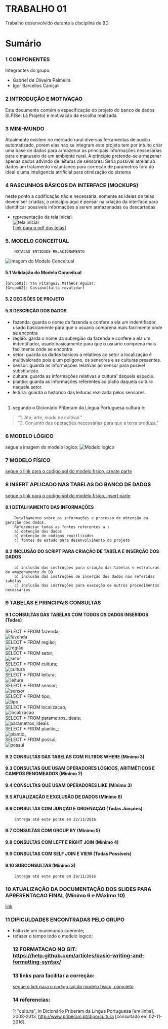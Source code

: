 # TRABALHO 01
Trabalho desenvolvido durante a disciplina de BD.

# Sumário

### 1	COMPONENTES<br>
Integrantes do grupo:<br>
* Gabriel de Oliveira Palmeira<br>
* Igor Barcellos Caniçali<br>

### 2	INTRODUÇÃO E MOTIVAÇAO<br>
Este documento contém a especificação do projeto do banco de dados SLP(Sei Lá Projeto) e motivação da escolha realizada. <br>

### 3	MINI-MUNDO<br>
Atualmente existem no mercado rural diversas ferramentas de auxilio automatizado, porem elas nao se integram este projeto tem por intuito criar uma base de dados para armazenar as principais informações nessesarias para o manuseio de um ambiente rural. A principio pretende-se armazenar apenas dados advindo de leituras de sensores. Seria possivel atrelar ao dados um tratamento instantaneo para correção de parametros fora do ideal e uma inteligencia atrificial para otimização do sistema<br>

### 4	RASCUNHOS BÁSICOS DA INTERFACE (MOCKUPS)<br>
neste ponto a codificação não e necessária, somente as ideias de telas devem ser criadas, o princípio aqui é pensar na criação da interface para identificar possíveis informações a serem armazenadas ou descartadas <br>
* representação da tela inicial:<br>
![tela inicial](https://github.com/IgorCanicali/SLP/blob/master/telasMocUp1/main.png?raw=true "tela inicial")<br>
[[link para o pdf das telas](https://github.com/IgorCanicali/SLP/blob/master/telasMocUp1/app.pdf)]

### 5.	MODELO CONCEITUAL<br>
        NOTACAO ENTIDADE RELACIONAMENTO
![imagem do Modelo Conceitual](https://github.com/IgorCanicali/SLP/blob/master/esquematico/esquematico.jpg?raw=true "Modelo Conceitual")
        <!--NOTACAO UML(caso tenha)-->
#### 5.1 Validação do Modelo Conceitual
    [Grupo01]: Yan Pitangui; Matheus Aguiar.
    [Grupo02]: Casiano(falta revalidar)

#### 5.2 DECISÕES DE PROJETO
<!--    [atributo]: [descrição da decisão]
        EXEMPLO:
    a) Campo endereço: em nosso projeto optamos por um campo multivalorado e composto, pois a empresa 
    pode possuir para cada departamento mais de uma localização... 
    b) justifique!-->


#### 5.3 DESCRIÇÃO DOS DADOS 
<!-- [objeto]: [descrição do objeto]
    EXEMPLO:
    CLIENTE: Tabela que armazena as informações relativas ao cliente<br>
    CPF: campo que armazena o número de Cadastro de Pessoa Física para cada cliente da empresa.<br>-->

   * fazenda: guarda o nome da fazenda e confere a ela um indentifiador, usado basicamente para que o usuario comprena mais facilmente onde se encontra<br>
   * região: garda o nome da subregião da fazenda e confere a ela um indentifiador, usado basicamente para que o usuario comprena mais facilmente onde se encontra<br>
   * setor: guarda os dados basicos a relativos ao setor a localização é multivalorado pois é um poligono, os sensores e as culturas presentes.<br>
   * sensor: guarda as informações relativas ao sensor para posivel substituição.<br>
   * cultura: guarda as informações relativas a cultura¹ daquela especie.<br>
   * plantio: guarda as informações referentes ao platio daquela cultura naquele setor.<br>
   * leitura: guarda o historico das leituras realizada pelos sensores.<br><br>
  1. segundo o Dicionário Priberam da Língua Portuguesa cultura é:<br>
> "1. Ato, arte, modo de cultivar."<br>
> "3. Conjunto das operações necessárias para que a terra produza."<br>

### 6	MODELO LÓGICO<br>

segue a imagem do modelo logico:
![Modelo logico](https://github.com/IgorCanicali/SLP/blob/master/esquematico/logico.jpg?raw=true "Modelo logico")

### 7	MODELO FÍSICO<br>

[segue o link para o codigo sql do modelo fisico, create parte](https://github.com/IgorCanicali/SLP/blob/master/esquematico/sqlcode.sql)
 <!--       Entrega até este ponto em 25/10/2016-->

### 8	INSERT APLICADO NAS TABELAS DO BANCO DE DADOS<br>

[segue o link para o codigo sql do modelo fisico, insert parte](https://github.com/IgorCanicali/SLP/blob/master/insert.sql)

#### 8.1 DETALHAMENTO DAS INFORMAÇÕES
        Detalhamento sobre as informações e processo de obtenção ou geração dos dados.
        Referenciar todas as fontes referentes a :
        a) obtenção dos dados
        b) obtenção de códigos reutilizados
        c) fontes de estudo para desenvolvimento do projeto


#### 8.2 INCLUSÃO DO SCRIPT PARA CRIAÇÃO DE TABELA E INSERÇÃO DOS DADOS
        a) inclusão das instruções para criação das tabelas e estruturas de amazenamento do BD
        b) inclusão das instruções de inserção dos dados nas referidas tabelas
        c) inclusão das instruções para execução de outros procedimentos necessários

<!--        Entrega até este ponto em 01/11/2016 -->

### 9	TABELAS E PRINCIPAIS CONSULTAS<br>
#### 9.1	CONSULTAS DAS TABELAS COM TODOS OS DADOS INSERIDOS (Todas) <br>

SELECT * FROM fazenda;<br>
![fazenda](https://github.com/IgorCanicali/SLP/blob/master/select_print/fazenda.png?raw=true "fazenda")<br>
SELECT * FROM região;<br>
![região](https://github.com/IgorCanicali/SLP/blob/master/select_print/região.png?raw=true "região")<br>
SELECT * FROM setor;<br>
![setor](https://github.com/IgorCanicali/SLP/blob/master/select_print/setor.png?raw=true "setor")<br>
SELECT * FROM cultura;<br>
![cultura](https://github.com/IgorCanicali/SLP/blob/master/select_print/cultura.png?raw=true "cultura")<br>
SELECT * FROM leitura;<br>
![leitura](https://github.com/IgorCanicali/SLP/blob/master/select_print/leitura.png?raw=true "leitura")<br>
SELECT * FROM sensor;<br>
![sensor](https://github.com/IgorCanicali/SLP/blob/master/select_print/sensor.png?raw=true "sensor")<br>
SELECT * FROM tipo;<br>
![tipo](https://github.com/IgorCanicali/SLP/blob/master/select_print/tipo.png?raw=true "tipo")<br>
SELECT * FROM localizacao;<br>
![localizacao](https://github.com/IgorCanicali/SLP/blob/master/select_print/localizacao.png?raw=true "localizacao")<br>
SELECT * FROM parametros_ideais;<br>
![parametros_ideais](https://github.com/IgorCanicali/SLP/blob/master/select_print/parametros_ideais.png?raw=true "parametros_ideais")<br>
SELECT * FROM plantio_;<br>
![plantio_](https://github.com/IgorCanicali/SLP/blob/master/select_print/plantio_.png?raw=true "plantio_")<br>
SELECT * FROM possui;<br>
![possui](https://github.com/IgorCanicali/SLP/blob/master/select_print/possui.png?raw=true "possui")<br>


<!--        Entrega até este ponto em 08/11/2016 -->

#### 9.2	CONSULTAS DAS TABELAS COM FILTROS WHERE (Mínimo 3)<br>
#### 9.3	CONSULTAS QUE USAM OPERADORES LÓGICOS, ARITMÉTICOS E CAMPOS RENOMEADOS (Mínimo 2)<br>
#### 9.4	CONSULTAS QUE USAM OPERADORES LIKE (Mínimo 3) <br>
#### 9.5	ATUALIZAÇÃO E EXCLUSÃO DE DADOS (Mínimo 6)<br>
#### 9.6	CONSULTAS COM JUNÇÃO E ORDENAÇÃO (Todas Junções)<br>
        Entrega até este ponto em 22/11/2016
#### 9.7	CONSULTAS COM GROUP BY (Mínimo 5)<br>
#### 9.8	CONSULTAS COM LEFT E RIGHT JOIN (Mínimo 4)<br>
#### 9.9	CONSULTAS COM SELF JOIN E VIEW (Todas Possíveis)<br>
#### 9.10	SUBCONSULTAS (Mínimo 3)<br>
        Entrega até este ponto em 29/11/2016
### 10	ATUALIZAÇÃO DA DOCUMENTAÇÃO DOS SLIDES PARA APRESENTAÇAO FINAL (Mínimo 6 e Máximo 10)<br>
[link](https://docs.google.com/a/ucl.br/presentation/d/1fJTncfh67IMU-tvAQD2IacRbWbnwoPrfVKKgIwTvn0s/edit?usp=sharing)
### 11	DIFICULDADES ENCONTRADAS PELO GRUPO<br>
<ul><li> Falta de um munimundo coerente;
<li> refazer o tempo todo o modelo logico;

### 12  FORMATACAO NO GIT: https://help.github.com/articles/basic-writing-and-formatting-syntax/
### 13  links para facilitar a correção:

[segue o link para o codigo sql do modelo fisico, completo](https://github.com/IgorCanicali/SLP/blob/master/complete.sql)
 
### 14  referencias:

1: "cultura", in Dicionário Priberam da Língua Portuguesa [em linha], 2008-2013, http://www.priberam.pt/dlpo/cultura [consultado em 02-11-2016].
